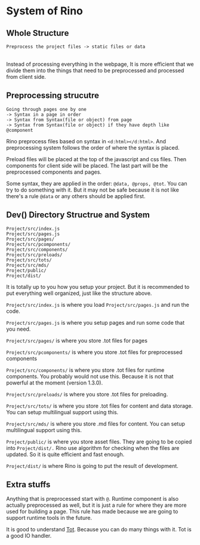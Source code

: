 # System of Rino

## Whole Structure

```
Preprocess the project files -> static files or data
```

\
Instead of processing everything in the webpage, It is more efficient that we divide them into the things that need to be preprocessed and processed from client side.

## Preprocessing strucutre

```
Going through pages one by one
-> Syntax in a page in order
-> Syntax from Syntax(file or object) from page
-> Syntax from Syntax(file or object) if they have depth like @component
```

Rino preprocess files based on syntax in `<d:html></d:html>`. And preprocessing system follows the order of where the syntax is placed.

Preload files will be placed at the top of the javascript and css files.
Then components for client side will be placed. The last part will be the preprocessed components and pages.

Some syntax, they are applied in the order: `@data, @props, @tot`. You can try to do something with it. But it may not be safe because it is not like there's a rule `@data` or any others should be applied first.

## Dev() Directory Structrue and System

```
Project/src/index.js
Project/src/pages.js
Project/src/pages/
Project/src/pcomponents/
Project/src/components/
Project/src/preloads/
Project/src/tots/
Project/src/mds/
Project/public/
Project/dist/
```

It is totally up to you how you setup your project. But it is recommended to put everything well organized, just like the structure above.

`Project/src/index.js` is where you load `Project/src/pages.js` and run the code.

`Project/src/pages.js` is where you setup pages and run some code that you need.

`Project/src/pages/` is where you store .tot files for pages

`Project/src/pcomponents/` is where you store .tot files for preprocessed components

`Project/src/components/` is where you store .tot files for runtime components. You probably would not use this. Because it is not that powerful at the moment (version 1.3.0).

`Project/src/preloads/` is where you store .tot files for preloading.

`Project/src/tots/` is where you store .tot files for content and data storage. You can setup multilingual support using this.

`Project/src/mds/` is where you store .md files for content. You can setup multilingual support using this.

`Project/public/` is where you store asset files. They are going to be copied into `Project/dist/.` Rino use algorithm for checking when the files are updated. So it is quite efficient and fast enough.

`Project/dist/` is where Rino is going to put the result of development.

## Extra stuffs

Anything that is preprocessed start with `@`. Runtime component is also actually preprocessed as well, but it is just a rule for where they are more used for building a page. This rule has made because we are going to support runtime tools in the future.

It is good to understand [Tot](https://github.com/opdev1004/totjs). Because you can do many things with it. Tot is a good IO handler.
